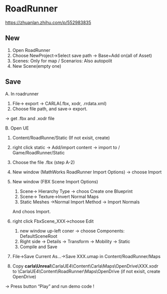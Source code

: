 # RoadRunner

https://zhuanlan.zhihu.com/p/552983835

## New

1. Open RoadRunner
2. Choose NewProject->Select save path -> Base+Add on(all of Asset)
3. Scenes: Only for map / Scenarios: Also autopolit
4. New Scene(empty one)

## Save

A. In roadrunner

1. File→ export → CARLA(.fbx, xodr, .rrdata.xml)
2. Choose file path, and save→ export.

→ get .fbx and .xodr file

B. Open UE

1. Content/RoadRunne/Static (If not exisit, create)
2. right click static → Add/import content → import to / Game/RoadRunner/Static
3. Choose the file .fbx (step A-2)
4. New window (MathWorks RoadRunner Import Options) → choose Import
5. New window (FBX Scene Import Options) 
    1. Scene→ Hierarchy Type → choos Create one Blueprint
    2. Scene→ Texture→Invert Normal Maps
    3. Static Meshes →Normal Import Method → Import Normals
    
    And choos Import.
    
6. right click FbxScene_XXX→choose Edit 
    1. new window up-left coner → choose  Components: DefaultSceneRoot
    2. Right side → Details → Transform → Mobility → Static
    3. Compile and Save
7. File->Save Current As...→Save XXX.umap in Content/RoadRunner/Maps
8. Copy  **carla\Unreal**\CarlaUE4\Content\Carla\Maps\OpenDrive\XXX.xodr to \CarlaUE4\Content\RoadRunner\Maps\OpenDrive (if not exisit, create OpenDrive)

→ Press button “Play” and run demo code !

